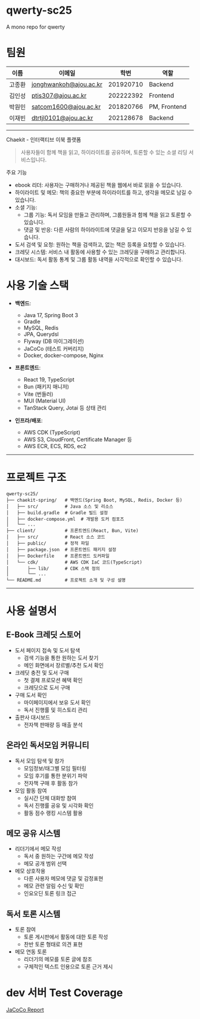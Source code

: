 # qwerty-sc25

A mono repo for qwerty

# 팀원

| 이름   | 이메일                 | 학번      | 역할         |
| ------ | ---------------------- | --------- | ------------ |
| 고종환 | jonghwankoh@ajou.ac.kr | 201920710 | Backend      |
| 김인성 | ptis307@ajou.ac.kr     | 202222392 | Frontend     |
| 박원민 | satcom1600@ajou.ac.kr  | 201820766 | PM, Frontend |
| 이재빈 | dtrtjl0101@ajou.ac.kr  | 202128678 | Backend      |

---
Chaekit - 인터랙티브 이북 플랫폼

> 사용자들이 함께 책을 읽고, 하이라이트를 공유하며, 토론할 수 있는 소셜 리딩 서비스입니다.

주요 기능

- ebook 리더: 사용자는 구매하거나 제공된 책을 웹에서 바로 읽을 수 있습니다.
- 하이라이트 및 메모: 책의 중요한 부분에 하이라이트를 하고, 생각을 메모로 남길 수 있습니다.
- 소셜 기능:
  - 그룹 기능: 독서 모임을 만들고 관리하며, 그룹원들과 함께 책을 읽고 토론할 수 있습니다.
  - 댓글 및 반응: 다른 사람의 하이라이트에 댓글을 달고 이모지 반응을 남길 수 있습니다.
- 도서 검색 및 요청: 원하는 책을 검색하고, 없는 책은 등록을 요청할 수 있습니다.
- 크레딧 시스템: 서비스 내 활동에 사용할 수 있는 크레딧을 구매하고 관리합니다.
- 대시보드: 독서 활동 통계 및 그룹 활동 내역을 시각적으로 확인할 수 있습니다.

# 사용 기술 스택

- **백엔드**:

  - Java 17, Spring Boot 3
  - Gradle
  - MySQL, Redis
  - JPA, Querydsl
  - Flyway (DB 마이그레이션)
  - JaCoCo (테스트 커버리지)
  - Docker, docker-compose, Nginx

- **프론트엔드**:

  - React 19, TypeScript
  - Bun (패키지 매니저)
  - Vite (번들러)
  - MUI (Material UI)
  - TanStack Query, Jotai 등 상태 관리

- **인프라/배포**:
  - AWS CDK (TypeScript)
  - AWS S3, CloudFront, Certificate Manager 등
  - AWS ECR, ECS, RDS, ec2

---

# 프로젝트 구조

```
qwerty-sc25/
├── chaekit-spring/   # 백엔드(Spring Boot, MySQL, Redis, Docker 등)
│   ├── src/          # Java 소스 및 리소스
│   ├── build.gradle  # Gradle 빌드 설정
│   ├── docker-compose.yml  # 개발용 도커 컴포즈
│   └── ...
├── client/           # 프론트엔드(React, Bun, Vite)
│   ├── src/          # React 소스 코드
│   ├── public/       # 정적 파일
│   ├── package.json  # 프론트엔드 패키지 설정
│   ├── Dockerfile    # 프론트엔드 도커파일
│   └── cdk/          # AWS CDK IaC 코드(TypeScript)
│       ├── lib/      # CDK 스택 정의
│       └── ...
└── README.md         # 프로젝트 소개 및 구성 설명
```

---

# 사용 설명서
  ## E-Book 크레딧 스토어
   - 도서 페이지 접속 및 도서 탐색
     - 검색 기능을 통한 원하는 도서 찾기
     - 메인 화면에서 장르별/추천 도서 확인
   - 크레딧 충전 및 도서 구매
     - 첫 결제 프로모션 혜택 확인
     - 크레딧으로 도서 구매
   - 구매 도서 확인
     - 마이페이지에서 보유 도서 확인
     - 독서 진행률 및 히스토리 관리
   - 출판사 대시보드
     - 전자책 판매량 등 매출 분석
  ## 온라인 독서모임 커뮤니티
   - 독서 모임 탐색 및 참가
     - 모임정보/태그별 모임 필터링
     - 모임 후기를 통한 분위기 파악
     - 전자책 구매 후 활동 참가
   - 모임 활동 참여
     - 실시간 단체 대화방 참여
     - 독서 진행률 공유 및 시각화 확인
     - 활동 점수 랭킹 시스템 활용
  ## 메모 공유 시스템
   - 리더기에서 메모 작성
     - 독서 중 원하는 구간에 메모 작성
     - 메모 공개 범위 선택
   - 메모 상호작용
     - 다른 사용자 메모에 댓글 및 감정표현
     - 메모 관련 알림 수신 및 확인
     - 인요오딘 토론 링크 접근
  ## 독서 토론 시스템
   - 토론 참여
     - 토론 게시판에서 활동에 대한 토론 작성
     - 찬반 토론 형태로 의견 표현
   - 메모 연동 토론
     - 리더기의 메모를 토론 글에 참조
     - 구체적인 텍스트 인용으로 토론 근거 제시

# dev 서버 Test Coverage

[JaCoCo Report](https://qwerty-sc25.github.io/qwerty-sc25/dev-server-test-coverage/)
